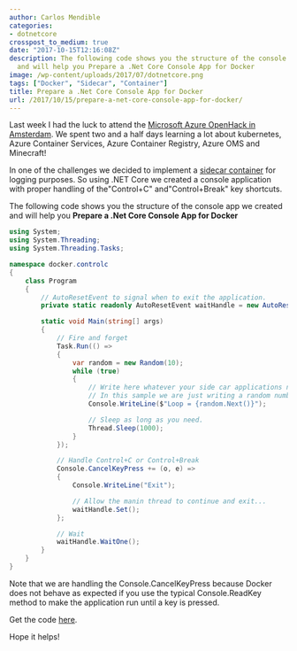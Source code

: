 ```yaml
---
author: Carlos Mendible
categories:
- dotnetcore
crosspost_to_medium: true
date: "2017-10-15T12:16:08Z"
description: The following code shows you the structure of the console app we created
  and will help you Prepare a .Net Core Console App for Docker
image: /wp-content/uploads/2017/07/dotnetcore.png
tags: ["Docker", "Sidecar", "Container"]
title: Prepare a .Net Core Console App for Docker
url: /2017/10/15/prepare-a-net-core-console-app-for-docker/
---
```

Last week I had the luck to attend the <a href="https://www.microsoftevents.com/profile/form/index.cfm?PKformID=0x2564678abcd" rel="noopener" target="_blank">Microsoft Azure OpenHack in Amsterdam</a>. We spent two and a half days learning a lot about kubernetes, Azure Container Services, Azure Container Registry, Azure OMS and Minecraft! 

In one of the challenges we decided to implement a <a href="https://docs.microsoft.com/en-us/azure/architecture/patterns/sidecar" rel="noopener" target="_blank">sidecar container</a> for logging purposes. So using .NET Core we created a console application with proper handling of the"Control+C" and"Control+Break" key shortcuts.

The following code shows you the structure of the console app we created and will help you **Prepare a .Net Core Console App for Docker**

``` csharp
using System;
using System.Threading;
using System.Threading.Tasks;

namespace docker.controlc
{
    class Program
    {
        // AutoResetEvent to signal when to exit the application.
        private static readonly AutoResetEvent waitHandle = new AutoResetEvent(false);

        static void Main(string[] args)
        {
            // Fire and forget
            Task.Run(() =>
            {
                var random = new Random(10);
                while (true)
                {
                    // Write here whatever your side car applications needs to do.
                    // In this sample we are just writing a random number to the Console (stdout)
                    Console.WriteLine($"Loop = {random.Next()}");

                    // Sleep as long as you need.
                    Thread.Sleep(1000);
                }
            });

            // Handle Control+C or Control+Break
            Console.CancelKeyPress += (o, e) =>
            {
                Console.WriteLine("Exit");

                // Allow the manin thread to continue and exit...
                waitHandle.Set();
            };

            // Wait
            waitHandle.WaitOne();
        }
    }
}
```

Note that we are handling the Console.CancelKeyPress because Docker does not behave as expected if you use the typical Console.ReadKey method to make the application run until a key is pressed. 

Get the code [here](https://github.com/cmendible/dotnetcore.samples/tree/master/docker.controlc).

Hope it helps!